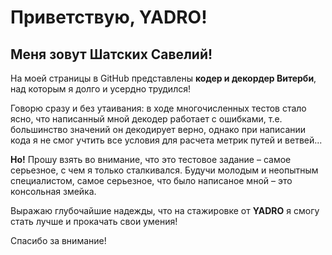 # Приветствую, YADRO!
## Меня зовут Шатских Савелий!

  На моей страницы в GitHub представлены **кодер и декордер Витерби**, над которым я долго и усердно трудился!

  Говорю сразу и без утаивания: в ходе многочисленных тестов стало ясно, что написанный мной декодер работает с ошибками, т.е. большинство значений он декодирует верно, однако при написании кода я не смог учтить все условия для расчета метрик путей и ветвей...

  **Но!** Прошу взять во внимание, что это тестовое задание – самое серьезное, с чем я только сталкивался. Будучи молодым и неопытным специалистом, самое серьезное, что было написаное мной – это консольная змейка.

  Выражаю глубочайшие надежды, что на стажировке от **YADRO** я смогу стать лучше и прокачать свои умения!

Спасибо за внимание!
